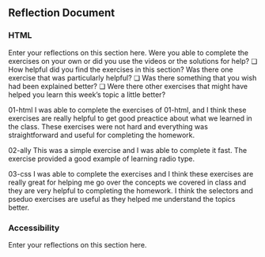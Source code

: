## Reflection Document

### HTML

Enter your reflections on this section here.
Were you able to complete the exercises on your own or did you use the
videos or the solutions for help?
❏ How helpful did you find the exercises in this section? Was there one
exercise that was particularly helpful?
❏ Was there something that you wish had been explained better?
❏ Were there other exercises that might have helped you learn this week’s topic a little better?

01-html
I was able to complete the exercises of 01-html, and I think these exercises are really helpful to get good preactice about what we learned in the class. These exercises were not hard and everything was straightforward and useful for completing the homework.

02-ally
This was a simple exercise and I was able to complete it fast. The exercise provided a good example of learning radio type.

03-css
I was able to complete the exercises and I think these exercises are really great for helping me go over the concepts we covered in class and they are very helpful to completing the homework. I think the selectors and pseduo exercises are useful as they helped me understand the topics better.

### Accessibility

Enter your reflections on this section here.
